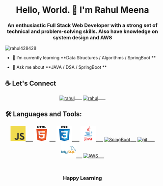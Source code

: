 <h1 align="center">Hello, World. 👋 I'm Rahul Meena</h1>

<h3 align="center">An enthusiastic Full Stack Web Developer with a strong set of technical and problem-solving skills. Also have knowledge on system design and AWS</h3>

<p align="left"> <img src="https://komarev.com/ghpvc/?username=rahul428428&label=Profile%20views&color=0e75b6&style=flat" alt="rahul428428" /> </p>

- 🌱 I’m currently learning  **Data Structures / Algorithms / SpringBoot **

- 💬 Ask me about  **JAVA / DSA / SpringBoot **
<!-- 

## 🔗 Links
[![portfolio](https://img.shields.io/badge/my_portfolio-000?style=for-the-badge&logo=ko-fi&logoColor=white)](https://rahulmeena.netlify.app/) -->

<h2 align="left">☕ Let's Connect</h2>
<p align="center">  
<a href="https://www.linkedin.com/in/rahul-meena-775511193/" target="blank"><img align="center" src="https://raw.githubusercontent.com/rahuldkjain/github-profile-readme-generator/master/src/images/icons/Social/linked-in-alt.svg" alt="rahul" height="50" width="50"/>&nbsp;&nbsp;&nbsp;&nbsp;&nbsp;&nbsp;</a>  
<a href="https://www.instagram.com/_iam_raahul/" target="blank"><img align="center" src="https://raw.githubusercontent.com/rahuldkjain/github-profile-readme-generator/master/src/images/icons/Social/instagram.svg" alt="rahul" height="50" width="50" />&nbsp;&nbsp;&nbsp;&nbsp;&nbsp;&nbsp;</a>
</p>


<h2 align="left">🛠 Languages and Tools:</h2>

<p align="center">
    <a href="https://developer.mozilla.org/en-US/docs/Web/JavaScript" target="_blank"> <img src="https://raw.githubusercontent.com/devicons/devicon/master/icons/javascript/javascript-original.svg" alt="javascript" width="50" height="50"/> &nbsp;&nbsp;&nbsp;&nbsp;&nbsp;</a> 
   <a href="https://www.w3.org/html/" target="_blank"> <img src="https://raw.githubusercontent.com/devicons/devicon/master/icons/html5/html5-original-wordmark.svg" alt="html5" width="50" height="50"/>&nbsp;&nbsp;&nbsp;&nbsp;&nbsp;</a>
  <a href="https://www.w3schools.com/css/" target="_blank"> <img src="https://raw.githubusercontent.com/devicons/devicon/master/icons/css3/css3-original-wordmark.svg" alt="css3" width="50" height="50"/> &nbsp;&nbsp;&nbsp;&nbsp;&nbsp;</a> 
    <a href="https://www.java.com/en/" target="_blank"> <img src="https://raw.githubusercontent.com/devicons/devicon/2ae2a900d2f041da66e950e4d48052658d850630/icons/java/java-original-wordmark.svg" alt="java" width="50" height="50"/> &nbsp;&nbsp;&nbsp;&nbsp;&nbsp;</a> 
  <a href="https://spring.io" target="_blank"> <img src="https://logodix.com/logo/1614477.png" alt="SpingBoot" width="80" height="50"/>&nbsp;&nbsp;&nbsp;&nbsp;&nbsp;</a>     
  <a href="https://git-scm.com/" target="_blank"> <img src="https://www.vectorlogo.zone/logos/git-scm/git-scm-icon.svg" alt="git" width="50" height="50"/> &nbsp;&nbsp;&nbsp;&nbsp;&nbsp;</a> 
  <a href="https://www.mysql.com/" target="_blank"> <img src="https://raw.githubusercontent.com/devicons/devicon/master/icons/mysql/mysql-original-wordmark.svg" alt="mysql" width="50" height="50"/>&nbsp;&nbsp;&nbsp;&nbsp;&nbsp;</a>          
  <a href="https://aws.amazon.com" target="_blank"> <img src="https://cdn.worldvectorlogo.com/logos/amazon-web-services-logo.svg" alt="AWS" width="50" height="50"/>&nbsp;&nbsp;&nbsp;&nbsp;&nbsp;</a>  
</p>
<br>
<h3 align="center">Happy Learning</h3>
